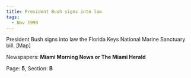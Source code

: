 ```yaml
---  
title: President Bush signs into law  
tags:  
  - Nov 1990  
---  
```

  
President Bush signs into law the Florida Keys National Marine Sanctuary bill. [Map]  
  
Newspapers: **Miami Morning News or The Miami Herald**  
  
Page: **5**, Section: **B** 
